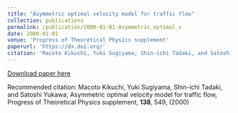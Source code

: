 ```yaml
---
title: "Asymmetric optimal velocity model for traffic flow"
collection: publications
permalink: /publication/2000-01-01-Asymmetric_optimal_v
date: 2000-01-01
venue: 'Progress of Theoretical Physics supplement'
paperurl: 'https://dx.doi.org/'
citation: 'Macoto Kikuchi, Yuki Sugiyama, Shin-ichi Tadaki, and Satoshi Yukawa, Asymmetric optimal velocity model for traffic flow, Progress of Theoretical Physics supplement, <b>138</b>, 549, (2000)'
---
```


<a href='https://dx.doi.org/'>Download paper here</a>

Recommended citation: Macoto Kikuchi, Yuki Sugiyama, Shin-ichi Tadaki, and Satoshi Yukawa, Asymmetric optimal velocity model for traffic flow, Progress of Theoretical Physics supplement, <b>138</b>, 549, (2000)